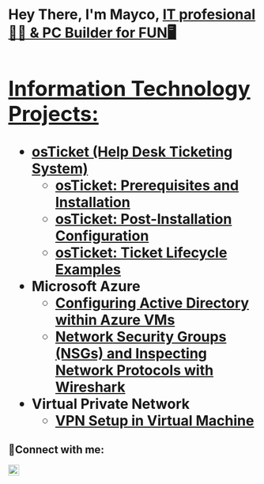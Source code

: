 <h1> Hey There, I'm Mayco, <a href="[https://www.linkedin.com/in/mayco-p-299226169/]">IT profesional👨‍💻 & PC Builder for FUN🖥️
 

<h2>  Information Technology Projects:</h2>

- <b> osTicket (Help Desk Ticketing System) </b>
  - [osTicket: Prerequisites and Installation](https://github.com/Mx-PF/osticket-prereqs)
  - [osTicket: Post-Installation Configuration](https://github.com/Mx-PF/post-install-config)
  - [osTicket: Ticket Lifecycle Examples](https://github.com/Mx-PF/ticket-lifecycle)
- <b>Microsoft Azure</b>
  - [Configuring Active Directory within Azure VMs](https://github.com/Mx-PF/configure-ad)
  - [Network Security Groups (NSGs) and Inspecting Network Protocols with Wireshark](https://github.com/Mx-PF/azure-network-protocols)
- <b>Virtual Private Network</b>
  - [VPN Setup in Virtual Machine ](https://github.com/Mx-PF/VPN-setup)

<h2>📲Connect with me:</h2>

[<img align="left" alt="Mike | LinkedIn" width="22px" src="https://cdn.jsdelivr.net/npm/simple-icons@v3/icons/linkedin.svg" />][Linkedin]

[Linkedin]:https://www.linkedin.com/in/mayco-p-299226169/ 

